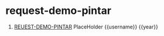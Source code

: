 # request-demo-pintar


1. [REUEST-DEMO-PINTAR](https://htmlpreview.github.io/?https://github.com/amananku-pintar/templates/blob/main/1-pintar.html) PlaceHolder {{username}} {{year}}
